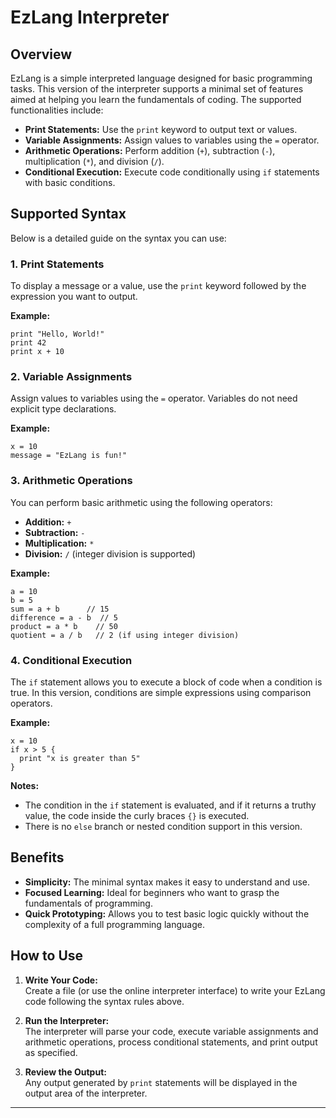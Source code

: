 # EzLang Interpreter

## Overview

EzLang is a simple interpreted language designed for basic programming tasks. This version of the interpreter supports a minimal set of features aimed at helping you learn the fundamentals of coding. The supported functionalities include:

- **Print Statements:** Use the `print` keyword to output text or values.
- **Variable Assignments:** Assign values to variables using the `=` operator.
- **Arithmetic Operations:** Perform addition (`+`), subtraction (`-`), multiplication (`*`), and division (`/`).
- **Conditional Execution:** Execute code conditionally using `if` statements with basic conditions.

## Supported Syntax

Below is a detailed guide on the syntax you can use:

### 1. Print Statements

To display a message or a value, use the `print` keyword followed by the expression you want to output.

**Example:**
```ezlang
print "Hello, World!"
print 42
print x + 10
```

### 2. Variable Assignments

Assign values to variables using the `=` operator. Variables do not need explicit type declarations.

**Example:**
```ezlang
x = 10
message = "EzLang is fun!"
```

### 3. Arithmetic Operations

You can perform basic arithmetic using the following operators:
- **Addition:** `+`
- **Subtraction:** `-`
- **Multiplication:** `*`
- **Division:** `/` (integer division is supported)

**Example:**
```ezlang
a = 10
b = 5
sum = a + b      // 15
difference = a - b  // 5
product = a * b    // 50
quotient = a / b   // 2 (if using integer division)
```

### 4. Conditional Execution

The `if` statement allows you to execute a block of code when a condition is true. In this version, conditions are simple expressions using comparison operators.

**Example:**
```ezlang
x = 10
if x > 5 {
  print "x is greater than 5"
}
```

**Notes:**
- The condition in the `if` statement is evaluated, and if it returns a truthy value, the code inside the curly braces `{}` is executed.
- There is no `else` branch or nested condition support in this version.

## Benefits

- **Simplicity:** The minimal syntax makes it easy to understand and use.
- **Focused Learning:** Ideal for beginners who want to grasp the fundamentals of programming.
- **Quick Prototyping:** Allows you to test basic logic quickly without the complexity of a full programming language.

## How to Use

1. **Write Your Code:**  
   Create a file (or use the online interpreter interface) to write your EzLang code following the syntax rules above.

2. **Run the Interpreter:**  
   The interpreter will parse your code, execute variable assignments and arithmetic operations, process conditional statements, and print output as specified.

3. **Review the Output:**  
   Any output generated by `print` statements will be displayed in the output area of the interpreter.

---

